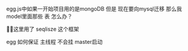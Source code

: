egg.js中如果一开始项目用的是mongoDB
但是 现在要向mysql迁移
那么我model里面那些 表 怎么办？

这里用了 seqlisze 这个框架

egg 如何保证 主线程 不会挂  master启动

